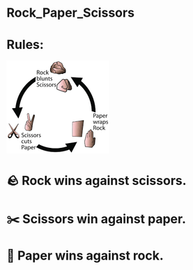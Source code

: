 # Rock_Paper_Scissors

# Rules:

![rock-paper-scissors.png](rock-paper-scissors.png)

# 🪨 Rock wins against scissors.

# ✂️ Scissors win against paper.

# 🧻 Paper wins against rock.
